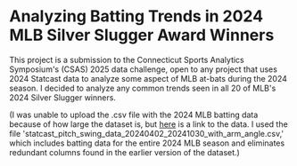 # Analyzing Batting Trends in 2024 MLB Silver Slugger Award Winners

This project is a submission to the Connecticut Sports Analytics Symposium's (CSAS) 2025 data challenge, open to any project that uses 2024 Statcast data to analyze some aspect of MLB at-bats during the 2024 season. I decided to analyze any common trends seen in all 20 of MLB's 2024 Silver Slugger winners.

(I was unable to upload the .csv file with the 2024 MLB batting data because of how large the dataset is, but [here](https://yaleedu-my.sharepoint.com/personal/brian_macdonald_yale_edu/_layouts/15/onedrive.aspx?id=%2Fpersonal%2Fbrian%5Fmacdonald%5Fyale%5Fedu%2FDocuments%2Fservice%2FCSAS%2F2025%2D04%2D11%20%2D%20CSAS%20at%20Yale%2Fdata%2Echallenge%2Fdata&ga=1) is a link to the data. I used the file 'statcast_pitch_swing_data_20240402_20241030_with_arm_angle.csv,' which includes batting data for the entire 2024 MLB season and eliminates redundant columns found in the earlier version of the dataset.)
